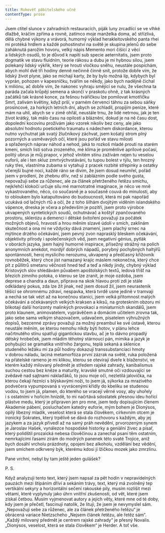 ```yaml
---
title: Rukověť pábitelského učně
contentType: prose
---
```


Jsem ctitel slunce v zahradních restauracích, piják luny zrcadlící se ve vlhké dlažbě, kráčím zpříma a rovně, zatímco moje manželka doma, ač střízlivá, dělá chybné výkony a vrávorá, humorný výklad herakleitovského panta rhei mi protéká hrdlem a každé pohostinství na světě je skupina jelenů do sebe zaháknutá parožím hovoru, velký nápis Memento mori čišící z věcí a lidských osudů, to je důvod k napití sub specie aeternitatis, jsem proto dogmatik ve stavu fluidním, teorie rákosu a dubu je mi hybnou silou, jsem polekaný lidský výkřik, který se hroutí vločkou sněhu, neustále pospíchám, abych mohl dvě tři hodiny denně nečinně činně snít, protože dobře vím, že lidský život plyne, jako se míchají karty, že by bylo možná líp, kdybych byl vyprán, pohozen v kapesníčku, tvářím se někdy, jako bych nadějně čichal k miliónu, ač dobře vím, že nakonec vyhraju smějící se nulu, že všechna ta paráda začala krůpějí semena a skončí v praskotu ohně, z tak krásných začátků tak krásné konce, za fešnou tvářičkou lze pomilovat kmotřičku Smrt, zalívám květiny, když prší, v parném červenci táhnu za sebou sáňky prosincové, za horkých letních dní, abych se zchladil, propíjím peníze, které mám na uhlí, abych se v zimě ohřál, neustále trnu, že lidé netrnou, jak je ten život krátký, tak málo času na opilosti a bláznění, dokud je na ně času dost, dopolední kocovinu prožívám jako vzorek nikoliv bez ceny, ale jako absolutní hodnotu poetického traumatu s nádechem diskordance, kterou nutno vychutnat jak svatý žlučníkový záchvat, jsem košatý strom plný pozorných a usměvavých očí, které jsou pořád ve stavu milosti a spřažených náprav náhod a nehod, jaká to rozkoš mladé proutí na starém kmeni, smích listí sotva zrozeného, mé klima je proměnlivé aprílové počasí, politý ubrus je můj prapor, v jehož vlnitém stínu zažívám nejen tu veselou euforii, ale i ten skluz zmrtvýchvstávání, tu tupou bolest v týlu, ten hrozný ruky třes, vlastníma zubama si vytahuji z pracek rozbité střepinky a ostatky včerejší bujné noci, každé ráno se divím, že jsem dosud neumřel, pořád jsem v prodlení, že zhebnu dřív, než si zablázním podle svého gusta, nepovažuji sebe za růženec, ale za článek přetrženého řetězu smíchu, nejkřehčí klokočí určuje sílu mé marnotratné imaginace, je něco ve mně vykastrovaného, něco, co současně je a současně couvá do minulosti, aby to obloukem bylo katapultováno do budoucnosti, která mi pak napořád ucukává od lačných rtů a očí, že z toho šilhám dvojitým viděním islandského vápence, dneska je včera a především je pozítří, jsem proto výrobce ukvapených syntetických soudů, ochutnávač a koštýř zpančovaného prostoru, sklerózu a demenci i dětské švitoření považuji za počátek možných objevů, hravostí a hrou měním slzavé údolí v smích, zaklínám skutečnost a ona mi ne vždycky dává znamení, jsem plachý srnec na mýtince drzého očekávání, jsem pevný zvon naprasklý bleskem očekávání, objektivity přírody i společenských věd, jsem negativní génius, pytlák v oborách jazyka, jsem hajný humorné inspirace, přísežný strážný na polích anonymních anekdot, mordýř dobrých nápadů, porybný pochybných haltýřů spontánnosti, heroj myslí­cího nerozumu, ukvapený a předčasný křižovník rovnoběžek, který chce jíst namazaný krajíc máslem nekonečna, který chce pít z půllitrů smetanu věčnosti hned teď a teď a nikdy jindy, chybný výklad Kristových slov shledávám půvabem apoštolských textů, ledová tříšť na březích zimního potoka, o kterou se lze zranit, je moje ozdoba, jsem deprese a chandra a daun, příprava na skok hlavou proti zdi je stále odkládaný pokus, zda lze žít jinak, než jsem dosud žil, jsem neurastenik těšící se ohromnému zdraví, nespavka, která tvrdě usne jedině v tramvaji a nechá se tak vézt až na konečnou stanici, jsem velká přítomnost malých očekávání a očekávaných velkých kraksen a kiksů, na groteskním obzoru mi blikotají další horizonty malinkých provokací a miniaturních skandálů, jsem proto klaunem, animovatelem, vyprávěčem a domácím učitelem zrovna tak, jako sebe sama velkým shazovačem, udavačem, pisatelem výhružných dopisů, bezcenné zprávy považuji za možný preambul ke své ústavě, kterou neustále měním, se kterou nemohu nikdy býti hotov, v plánu lehce načrtnutého stínu spatřuji gigantickou stavbu, ač je to dávno propadlý dětský hrobeček, jsem mládím těhotný stárnoucí pán, mimika a jazyk je pohybující se gramatika vnitřního žargonu, teplá sekaná a sklenice studeného ležáku mi za půl hodiny dokazují transsubstanciaci hmoty v dobrou náladu, laciná metamorfóza první zázrak na světě, ruka položená na přátelské rameno je mi klikou, kterou se otevírají dveře k blaženství, ve kterém každý milovaný předmět je středem rajské zahrady, kanibalismus suchou cestou bez kněze a maturity, kravské smutné oči vzdouvající se zvědavě nad sajtnami náklaďáků, to jsou moje oči, nezletilá jalovička, na kterou čekají řezníci s blýskavými noži, to jsem já, sýkorka za mrazivého podvečera vypumpovaná s vyvrácenými křídly do kbelíku se studenou vodou, to jsem já, plamen, do kterého se vracejí věrné vosy, aby uhořely i s ostatními v hořícím hnízdě, to mi načrtává sdostatek přesnou ideu hořící plástve medu, který je připraven jen pro mne, jsem tedy dopisujícím členem Akademie pábení, posluchačem katedry euforie, mým bohem je Dionýsos, opilý líbezný mladík, veselost která se stala člověkem, církevním otcem je ironický Sokrates, který trpělivě se dává do rozhovoru s každým, aby jej jazykem a za jazyk přivedl až na samý práh nevědění, prvorozeným synem je Jaroslav Hašek, vynálezce hospodské historky a geniální živec a písař, který po­lidštil prozaická nebesa člověčinou a zanechal psaní těm ostatním, nemrkajícími řasami zírám do modrých panenek této svaté Trojice, aniž bych dosáhl vrcholu prázdnoty, opojení bez alkoholu, vzdělání bez vědění, jsem smíchem odkrvený býk, kterému kdosi jí lžičkou mozek jako zmrzlinu.

Pane vrchní, nebyl by tam ještě jeden gulášek?

  

P. S.

Když analyzuji tento text, který jsem napsal za pět hodin v nepravidelných pauzách mezi štípáním dříví a sekáním trávy, text, který má zvolněný tep vertikální sekyry a horizontální sečení rakouské pily, musím rozlišit mezi větami, které vyplynuly jako úhrn vnitřní zkušenosti, od vět, které jsem získal četbou. Musím vyjmenovat autory a jejich věty, které mne od té doby, kdy jsem je přečetl, fasci­nují natolik, že lituji, že jsem je nevymyslel sám. „Nepovažuji sebe za růženec, ale za článek přetrženého řetězu“ je obrácená variace Nietzscheho „Nejsem článek řetězu, ale řetěz sám“. „Každý milovaný předmět je centrem rajské zahrady“ je přesný Novalis. „Dionýsos, veselost, která se stala člověkem“ je Herder. A toť vše.
